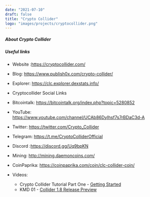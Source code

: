 ```yaml
---
date: "2021-07-10"
draft: false
title: "Crypto Collider"
logo: "images/projects/cryptocollider.png"
---
```


##### About Crypto Collider

##### Useful links
- Website :https://cryptocollider.com/ 
- Blog: https://www.publish0x.com/crypto-collider/
- Explorer: https://clc.explorer.dexstats.info/ 
- Cryptocollider Social Links
- Bitcointalk: https://bitcointalk.org/index.php?topic=5280852
- YouTube: https://www.youtube.com/channel/UCAb86DyIhsf7s7rBDaC3d-A
- Twitter: https://twitter.com/Crypto_Collider
- Telegram: https://t.me/CryptoColliderOfficial
- Discord :https://discord.gg/Uq9bpKN
- Mining: http://mining.daemoncoins.com/
- CoinPaprika: https://coinpaprika.com/coin/clc-collider-coin/

- Videos:
    - Crypto Collider Tutorial Part One - [Getting Started](https://www.youtube.com/watch?v=q2g8UvPQ7VQ&list=PLlOAwTIlOeeFexazv7uSwMtT9dTMdvlWi)
    - KMD 01 - [Collider 1.8 Release Preview](https://www.youtube.com/watch?v=nu7kRgb3qWo)
